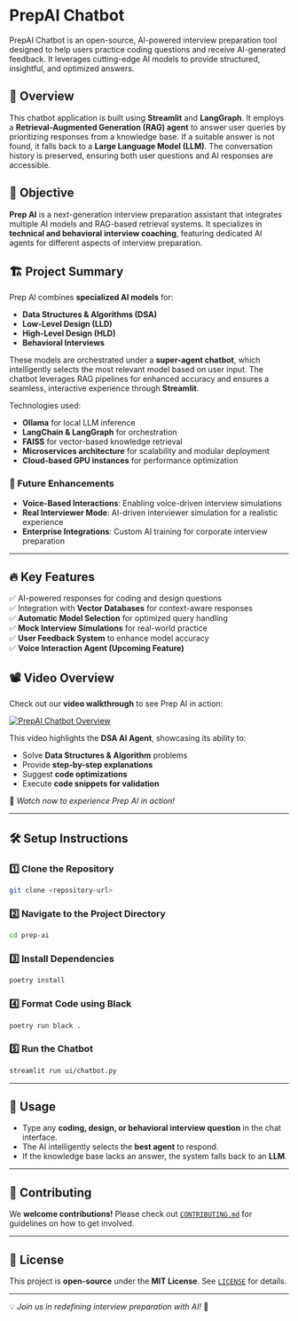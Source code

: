 # PrepAI Chatbot

PrepAI Chatbot is an open-source, AI-powered interview preparation tool designed to help users practice coding questions and receive AI-generated feedback. It leverages cutting-edge AI models to provide structured, insightful, and optimized answers.

## 🚀 Overview
This chatbot application is built using **Streamlit** and **LangGraph**. It employs a **Retrieval-Augmented Generation (RAG) agent** to answer user queries by prioritizing responses from a knowledge base. If a suitable answer is not found, it falls back to a **Large Language Model (LLM)**. The conversation history is preserved, ensuring both user questions and AI responses are accessible.

## 🎯 Objective
**Prep AI** is a next-generation interview preparation assistant that integrates multiple AI models and RAG-based retrieval systems. It specializes in **technical and behavioral interview coaching**, featuring dedicated AI agents for different aspects of interview preparation.

## 🏗 Project Summary
Prep AI combines **specialized AI models** for:
- **Data Structures & Algorithms (DSA)**
- **Low-Level Design (LLD)**
- **High-Level Design (HLD)**
- **Behavioral Interviews**

These models are orchestrated under a **super-agent chatbot**, which intelligently selects the most relevant model based on user input. The chatbot leverages RAG pipelines for enhanced accuracy and ensures a seamless, interactive experience through **Streamlit**. 

Technologies used:
- **Ollama** for local LLM inference
- **LangChain & LangGraph** for orchestration
- **FAISS** for vector-based knowledge retrieval
- **Microservices architecture** for scalability and modular deployment
- **Cloud-based GPU instances** for performance optimization

### 🔮 Future Enhancements
- **Voice-Based Interactions**: Enabling voice-driven interview simulations
- **Real Interviewer Mode**: AI-driven interviewer simulation for a realistic experience
- **Enterprise Integrations**: Custom AI training for corporate interview preparation

---

## 🔥 Key Features
✅ AI-powered responses for coding and design questions  
✅ Integration with **Vector Databases** for context-aware responses  
✅ **Automatic Model Selection** for optimized query handling  
✅ **Mock Interview Simulations** for real-world practice  
✅ **User Feedback System** to enhance model accuracy  
✅ **Voice Interaction Agent (Upcoming Feature)**  

## 📽 Video Overview

Check out our **video walkthrough** to see Prep AI in action:

[![PrepAI Chatbot Overview](https://img.youtube.com/vi/Zg_cl5VYHJ0/0.jpg)](https://youtu.be/9yugsgBXoOg)

This video highlights the **DSA AI Agent**, showcasing its ability to:
- Solve **Data Structures & Algorithm** problems
- Provide **step-by-step explanations**
- Suggest **code optimizations**
- Execute **code snippets for validation**

📌 *Watch now to experience Prep AI in action!*

---

## 🛠 Setup Instructions

### 1️⃣ Clone the Repository
```bash
git clone <repository-url>
```

### 2️⃣ Navigate to the Project Directory
```bash
cd prep-ai
```

### 3️⃣ Install Dependencies
```bash
poetry install
```

### 4️⃣ Format Code using Black
```bash
poetry run black .
```

### 5️⃣ Run the Chatbot
```bash
streamlit run ui/chatbot.py
```

---

## 🎯 Usage
- Type any **coding, design, or behavioral interview question** in the chat interface.
- The AI intelligently selects the **best agent** to respond.
- If the knowledge base lacks an answer, the system falls back to an **LLM**.

---

## 🤝 Contributing
We **welcome contributions!** Please check out [`CONTRIBUTING.md`](CONTRIBUTING.md) for guidelines on how to get involved.

---

## 📜 License
This project is **open-source** under the **MIT License**. See [`LICENSE`](LICENSE) for details.

---

💡 *Join us in redefining interview preparation with AI!* 🚀

